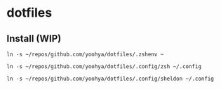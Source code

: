 # dotfiles

## Install (WIP)

```
ln -s ~/repos/github.com/yoohya/dotfiles/.zshenv ~

ln -s ~/repos/github.com/yoohya/dotfiles/.config/zsh ~/.config

ln -s ~/repos/github.com/yoohya/dotfiles/.config/sheldon ~/.config
```
